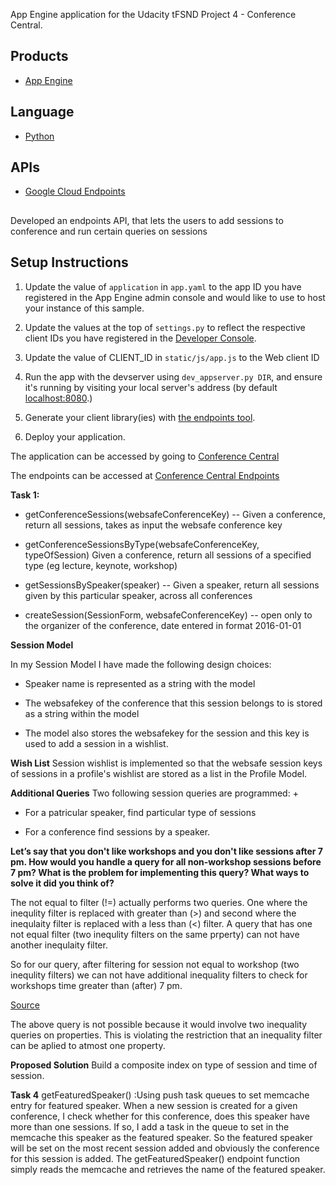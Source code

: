 App Engine application for the Udacity tFSND Project 4 - Conference Central.

## Products
- [App Engine][1]

## Language
- [Python][2]

## APIs
- [Google Cloud Endpoints][3]

##
Developed an endpoints API, that lets the users to add sessions to conference and  run certain queries on sessions 

##

## Setup Instructions
1. Update the value of `application` in `app.yaml` to the app ID you
   have registered in the App Engine admin console and would like to use to host
   your instance of this sample.
1. Update the values at the top of `settings.py` to
   reflect the respective client IDs you have registered in the
   [Developer Console][4].
1. Update the value of CLIENT_ID in `static/js/app.js` to the Web client ID

1. Run the app with the devserver using `dev_appserver.py DIR`, and ensure it's running by visiting
   your local server's address (by default [localhost:8080][5].)
1. Generate your client library(ies) with [the endpoints tool][6].
1. Deploy your application.


[1]: https://developers.google.com/appengine
[2]: http://python.org
[3]: https://developers.google.com/appengine/docs/python/endpoints/
[4]: https://console.developers.google.com/
[5]: https://localhost:8080/
[6]: https://developers.google.com/appengine/docs/python/endpoints/endpoints_tool

The application can be accessed by going to [Conference Central](http://hello-conference-central.appspot.com)

The endpoints can be accessed at [Conference Central Endpoints](https://hello-conference-central.appspot.com/_ah/api/explorer)

<b>Task 1:</b>
+ getConferenceSessions(websafeConferenceKey) -- Given a conference, return all sessions, takes as input the websafe conference key
- getConferenceSessionsByType(websafeConferenceKey, typeOfSession) Given a conference, return all sessions of a specified type (eg lecture, keynote, workshop)
* getSessionsBySpeaker(speaker) -- Given a speaker, return all sessions given by this particular speaker, across all conferences
+ createSession(SessionForm, websafeConferenceKey) -- open only to the organizer of the conference, date entered in format 2016-01-01

<b>Session Model </b>

In my Session Model I have made the following design choices:
+ Speaker name is represented as a string with the model
- The websafekey of the conference that this session belongs to is stored as a string within the model
* The model also stores the websafekey for the session and this key is used to add a session in a wishlist.

<b>Wish List</b>
Session wishlist is implemented so that the websafe session keys of sessions in a profile's wishlist are stored as a list in the Profile Model. 

<b>Additional Queries</b>
Two following session queries are programmed:
+
- For a patricular speaker, find particular type of sessions
+ For a conference find sessions by a speaker.

<b>Let’s say that you don't like workshops and you don't like sessions after 7 pm. How would you handle a query for all non-workshop sessions before 7 pm? What is the problem for implementing this query? What ways to solve it did you think of?</b>

The not equal to filter (!=) actually performs two queries. One where the inequlity filter is replaced with greater than (>) and second where the inequlaity filter is replaced with a less than (<) filter. A query that has one not equal filter (two inequlity filters on the same prperty) can not have another inequlaity filter. 

So for our query, after filtering for session not equal to workshop (two inequlity filters) we can not have additional inequality filters to check for workshops time greater than (after) 7 pm.

[Source](https://cloud.google.com/appengine/docs/python/datastore/queries#Python_Property_filters)

The above query is not possible because it would involve two inequality queries on properties. This is violating the restriction that an inequality filter can be aplied to atmost one property.

<b>Proposed Solution</b>
Build a composite index on type of session and time of session. 

<b>Task 4</b>
getFeaturedSpeaker() :Using push task queues to set memcache entry for featured speaker. When a new session is created for a given conference, I check whether for this conference, does this speaker have more than one sessions. If so, I add a task in the queue to set in the memcache this speaker as the featured speaker. So the featured speaker will be set on the most recent session added and obviously the conference for this session is added. The getFeaturedSpeaker() endpoint function simply reads the memcache and retrieves the name of the featured speaker.
